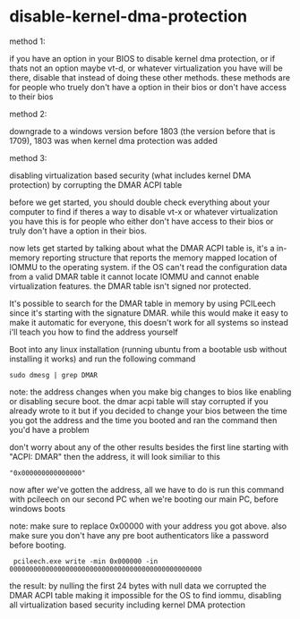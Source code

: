 # disable-kernel-dma-protection

method 1:

if you have an option in your BIOS to disable kernel dma protection, or if thats not an option maybe vt-d, or whatever virtualization you have will be there, disable that instead of doing these other methods. these methods are for people who truely don't have a option in their bios or don't have access to their bios

method 2:

downgrade to a windows version before 1803 (the version before that is 1709), 1803 was when kernel dma protection was added

method 3:

disabling virtualization based security (what includes kernel DMA protection) by corrupting the DMAR ACPI table

before we get started, you should double check everything about your computer to find if theres a way to disable vt-x or whatever virtualization you have
this is for people who either don't have access to their bios or truly don't have a option in their bios.

now lets get started by talking about what the DMAR ACPI table is, it's a in-memory reporting structure that reports the memory mapped location of IOMMU to the operating system.
if the OS can't read the configuration data from a valid DMAR table it cannot locate IOMMU and cannot enable virtualization features.
the DMAR table isn't signed nor protected.

It's possible to search for the DMAR table in memory by using PCILeech since it's starting with the signature DMAR.
while this would make it easy to make it automatic for everyone, this doesn't work for all systems so instead i'll teach you how to find the address yourself

Boot into any linux installation (running ubuntu from a bootable usb without installing it works) and run the following command

```
sudo dmesg | grep DMAR
```

note: the address changes when you make big changes to bios like enabling or disabling secure boot. the dmar acpi table will stay corrupted if you already wrote to it but if you decided to change your bios between the time you got the address and the time you booted and ran the command then you'd have a problem

don't worry about any of the other results besides the first line starting with "ACPI: DMAR" then the address, it will look similiar to this

```
"0x000000000000000"
```

now after we've gotten the address, all we have to do is run this command with pcileech on our second PC when we're booting our main PC, before windows boots

note: make sure to replace 0x00000 with your address you got above. also make sure you don't have any pre boot authenticators like a password before booting.

```
 pcileech.exe write -min 0x000000 -in 000000000000000000000000000000000000000000000000 
```

the result: by nulling the first 24 bytes with null data we corrupted the DMAR ACPI table making it impossible for the OS to find iommu, disabling all virtualization based security including kernel DMA protection
